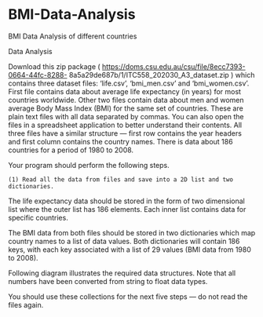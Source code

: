 # BMI-Data-Analysis
BMI Data Analysis of different countries


Data Analysis

Download this zip package ( https://doms.csu.edu.au/csu/file/8ecc7393-0664-44fc-8288- 8a5a29de687b/1/ITC558_202030_A3_dataset.zip ) which contains three dataset files: ‘life.csv’, ‘bmi_men.csv’ and ‘bmi_women.csv’. First file contains data about average life expectancy (in years) for most countries worldwide. Other two files contain data about men and women average Body Mass Index (BMI) for the same set of countries. These are plain text files with all data separated by commas. You can also open the files in a spreadsheet application to better understand their contents. All three files have a similar structure — first row contains the year headers and first column contains the country names. There is data about 186 countries for a period of 1980 to 2008.

Your program should perform the following steps.

    (1) Read all the data from files and save into a 2D list and two dictionaries.

The life expectancy data should be stored in the form of two dimensional list where the outer list has 186 elements. Each inner list contains data for specific countries.

The BMI data from both files should be stored in two dictionaries which map country names to a list of data values. Both dictionaries will contain 186 keys, with each key associated with a list of 29 values (BMI data from 1980 to 2008).

Following diagram illustrates the required data structures. Note that all numbers have been converted from string to float data types.



You should use these collections for the next five steps — do not read the files again.
